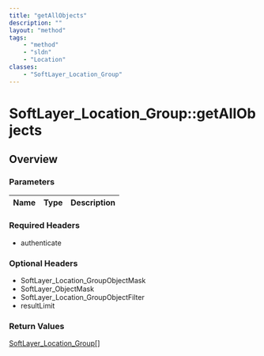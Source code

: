 ```yaml
---
title: "getAllObjects"
description: ""
layout: "method"
tags:
    - "method"
    - "sldn"
    - "Location"
classes:
    - "SoftLayer_Location_Group"
---
```

# SoftLayer_Location_Group::getAllObjects
## Overview 


### Parameters 
|Name | Type | Description |
| --- | --- | --- |


### Required Headers
* authenticate

### Optional Headers
* SoftLayer_Location_GroupObjectMask
* SoftLayer_ObjectMask
* SoftLayer_Location_GroupObjectFilter
* resultLimit

### Return Values
<a href='/reference/datatypes/SoftLayer_Location_Group'>SoftLayer_Location_Group[] </a>
